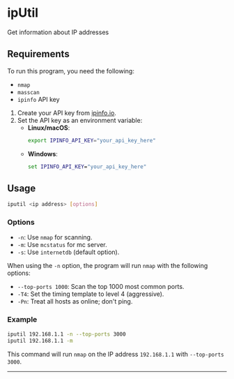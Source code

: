 # ipUtil
Get information about IP addresses

## Requirements
To run this program, you need the following:
- `nmap`
- `masscan`
- `ipinfo` API key
1. Create your API key from [ipinfo.io](https://ipinfo.io/).
2. Set the API key as an environment variable:
   - **Linux/macOS**:
     ```sh
     export IPINFO_API_KEY="your_api_key_here"
     ```
   - **Windows**:
     ```cmd
     set IPINFO_API_KEY="your_api_key_here"
     ```
## Usage
```sh
iputil <ip address> [options]
```

### Options
- `-n`: Use `nmap` for scanning.
- `-m`: Use `mcstatus` for mc server.
- `-s`: Use `internetdb` (default option).

When using the `-n` option, the program will run `nmap` with the following options:

- `--top-ports 1000`: Scan the top 1000 most common ports.
- `-T4`: Set the timing template to level 4 (aggressive).
- `-Pn`: Treat all hosts as online; don't ping.

### Example
```sh
iputil 192.168.1.1 -n --top-ports 3000
iputil 192.168.1.1 -m
```

This command will run `nmap` on the IP address `192.168.1.1` with `--top-ports 3000`.

---
